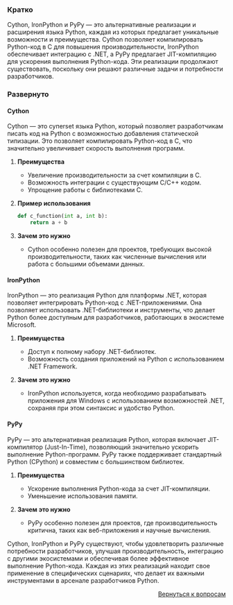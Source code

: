 ### Кратко

Cython, IronPython и PyPy — это альтернативные реализации и расширения языка Python, каждая из которых предлагает
уникальные возможности и преимущества. Cython позволяет компилировать Python-код в C для повышения производительности,
IronPython обеспечивает интеграцию с .NET, а PyPy предлагает JIT-компиляцию для ускорения выполнения Python-кода. Эти
реализации продолжают существовать, поскольку они решают различные задачи и потребности разработчиков.

### Развернуто

#### **Cython**

Cython — это супerset языка Python, который позволяет разработчикам писать код на Python с возможностью добавления
статической типизации. Это позволяет компилировать Python-код в C, что значительно увеличивает скорость выполнения
программ.

1. **Преимущества**
    - Увеличение производительности за счет компиляции в C.
    - Возможность интеграции с существующим C/C++ кодом.
    - Упрощение работы с библиотеками C.

2. **Пример использования**
    ```python
    def c_function(int a, int b):
        return a + b
    ```

3. **Зачем это нужно**
    - Cython особенно полезен для проектов, требующих высокой производительности, таких как численные вычисления или
      работа с большими объемами данных.

#### **IronPython**

IronPython — это реализация Python для платформы .NET, которая позволяет интегрировать Python-код с .NET-приложениями.
Она позволяет использовать .NET-библиотеки и инструменты, что делает Python более доступным для разработчиков,
работающих в экосистеме Microsoft.

1. **Преимущества**
    - Доступ к полному набору .NET-библиотек.
    - Возможность создания приложений на Python с использованием .NET Framework.

2. **Зачем это нужно**
    - IronPython используется, когда необходимо разрабатывать приложения для Windows с использованием
      возможностей .NET, сохраняя при этом синтаксис и удобство Python.

#### **PyPy**

PyPy — это альтернативная реализация Python, которая включает JIT-компилятор (Just-In-Time), позволяющий значительно
ускорить выполнение Python-программ. PyPy также поддерживает стандартный Python (CPython) и совместим с большинством
библиотек.

1. **Преимущества**
    - Ускорение выполнения Python-кода за счет JIT-компиляции.
    - Уменьшение использования памяти.

2. **Зачем это нужно**
    - PyPy особенно полезен для проектов, где производительность критична, таких как веб-приложения
      и научные вычисления.

Cython, IronPython и PyPy существуют, чтобы удовлетворить различные потребности разработчиков, улучшая
производительность, интеграцию с другими экосистемами и обеспечивая более эффективное выполнение Python-кода. Каждая
из этих реализаций находит свое применение в специфических сценариях, что делает их важными инструментами в арсенале
разработчиков Python.

<div align="right">

[Вернуться к вопросам](../Вопросы.md)

</div>
